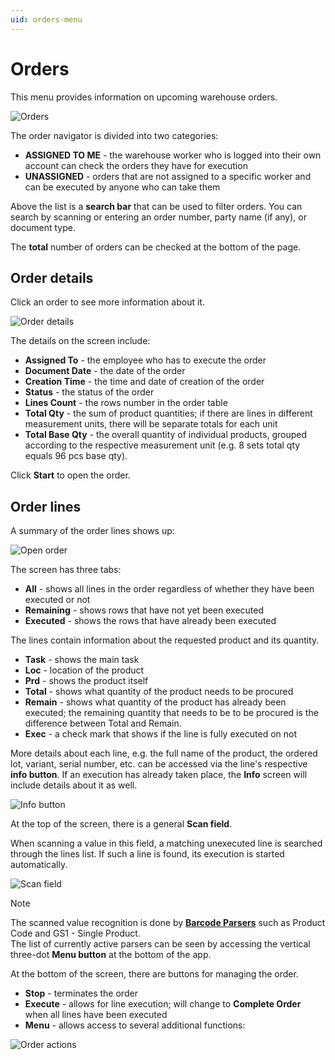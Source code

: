 ```yaml
---
uid: orders-menu
---
```


# Orders

This menu provides information on upcoming warehouse orders.

![Orders](pictures/assigned_unassigned.png)

The order navigator is divided into two categories:

-	**ASSIGNED TO ME** - the warehouse worker who is logged into their own account can check the orders they have for execution
-	**UNASSIGNED** - orders that are not assigned to a specific worker and can be executed by anyone who can take them

Above the list is a **search bar** that can be used to filter orders. You can search by scanning or entering an order number, party name (if any), or document type.

The **total** number of orders can be checked at the bottom of the page.

## Order details

Click an order to see more information about it.

![Order details](pictures/order_lines_new.png)

The details on the screen include:

-	**Assigned To** - the employee who has to execute the order
-	**Document Date** - the date of the order
-	**Creation Time** - the time and date of creation of the order
-	**Status** - the status of the order
-	**Lines Count** - the rows number in the order table
-	**Total Qty** - the sum of product quantities; if there are lines in different measurement units, there will be separate totals for each unit
-	**Total Base Qty** - the overall quantity of individual products, grouped according to the respective measurement unit (e.g. 8 sets total qty equals 96 pcs base qty).

Click **Start** to open the order.

## Order lines

A summary of the order lines shows up:

![Open order](pictures/order_lines_new.png)

The screen has three tabs:

-	**All** - shows all lines in the order regardless of whether they have been executed or not
-	**Remaining** - shows rows that have not yet been executed
-	**Executed** - shows the rows that have already been executed

The lines contain information about the requested product and its quantity.

-	**Task** - shows the main task
-	**Loc** - location of the product
-	**Prd** - shows the product itself
-	**Total** - shows what quantity of the product needs to be procured
-	**Remain** - shows what quantity of the product has already been executed; the remaining quantity that needs to be to be procured is the difference between Total and Remain.
-	**Еxec** - a check mark that shows if the line is fully executed on not

More details about each line, e.g. the full name of the product, the ordered lot, variant, serial number, etc. can be accessed via the line's respective **info button**. If an execution has already taken place, the **Info** screen will include details about it as well.

![Info button](pictures/info_order.png)

At the top of the screen, there is a general **Scan field**. 

When scanning a value in this field, a matching unexecuted line is searched through the lines list. If such a line is found, its execution is started automatically. 

![Scan field](pictures/scan_field.png)

> [!NOTE]
> The scanned value recognition is done by **[Barcode Parsers](https://docs.erp.net/tech/modules/logistics/wms/how-it-works/barcode-parsers/index.html?q=barcode%20pars)** such as Product Code and GS1 - Single Product. <br>
> The list of currently active parsers can be seen by accessing the vertical three-dot **Menu button** at the bottom of the app.

At the bottom of the screen, there are buttons for managing the order.

- **Stop** - terminates the order 
- **Execute** - allows for line execution; will change to **Complete Order** when all lines have been executed
- **Menu** - allows access to several additional functions:

![Order actions](pictures/menu_actions.png)
